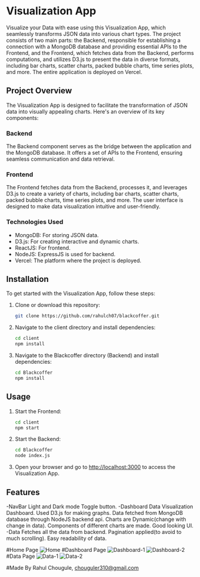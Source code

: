# Visualization App

Visualize your Data with ease using this Visualization App, which seamlessly transforms JSON data into various chart types. The project consists of two main parts: the Backend, responsible for establishing a connection with a MongoDB database and providing essential APIs to the Frontend, and the Frontend, which fetches data from the Backend, performs computations, and utilizes D3.js to present the data in diverse formats, including bar charts, scatter charts, packed bubble charts, time series plots, and more. The entire application is deployed on Vercel.

## Project Overview

The Visualization App is designed to facilitate the transformation of JSON data into visually appealing charts. Here's an overview of its key components:

### Backend
The Backend component serves as the bridge between the application and the MongoDB database. It offers a set of APIs to the Frontend, ensuring seamless communication and data retrieval.

### Frontend
The Frontend fetches data from the Backend, processes it, and leverages D3.js to create a variety of charts, including bar charts, scatter charts, packed bubble charts, time series plots, and more. The user interface is designed to make data visualization intuitive and user-friendly.

### Technologies Used
- MongoDB: For storing JSON data.
- D3.js: For creating interactive and dynamic charts.
- ReactJS: For frontend.
- NodeJS: ExpressJS is used for backend.
- Vercel: The platform where the project is deployed.

## Installation

To get started with the Visualization App, follow these steps:

1. Clone or download this repository:

    ```bash
    git clone https://github.com/rahulch07/blackcoffer.git
    ```

2. Navigate to the client directory and install dependencies:

    ```bash
    cd client
    npm install
    ```

3. Navigate to the Blackcoffer directory (Backend) and install dependencies:

    ```bash
    cd Blackcoffer
    npm install
    ```

## Usage

1. Start the Frontend:

    ```bash
    cd client
    npm start
    ```

2. Start the Backend:

    ```bash
    cd Blackcoffer
    node index.js
    ```

3. Open your browser and go to [http://localhost:3000](http://localhost:3000) to access the Visualization App.

## Features

-NavBar
  Light and Dark mode Toggle button.
-Dashboard
  Data Visualization Dashboard.
  Used D3.js for making graphs.
  Data fetched from MongoDB database through NodeJS backend api.
  Charts are Dynamic(change with change in data).
  Components of different charts are made.
  Good looking UI.
-Data
  Fetches all the data from backend.
  Pagination applied(to avoid to much scrolling).
  Easy readability of data.

#Home Page
![Home](https://github.com/rahulch07/blackcoffer/assets/87270395/04de28e2-4269-44bf-9e99-43f917971d4d)
#Dashboard Page
![Dashboard-1](https://github.com/rahulch07/blackcoffer/assets/87270395/8278fb5d-955c-4162-b2ff-a9a685fbdb4f)
![Dashboard-2](https://github.com/rahulch07/blackcoffer/assets/87270395/6d3c8d4a-eb6a-4068-afe8-676305523a40)
#Data Page
![Data-1](https://github.com/rahulch07/blackcoffer/assets/87270395/a434dd4e-d3df-41ca-a684-173e1fe12e78)
![Data-2](https://github.com/rahulch07/blackcoffer/assets/87270395/28f70caa-42b0-4960-bb2e-2395d14256ca)


#Made By
Rahul Chougule,
chouguler310@gmail.com


